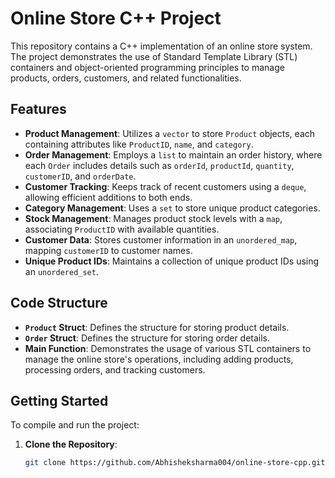# Online Store C++ Project

This repository contains a C++ implementation of an online store system. The project demonstrates the use of Standard Template Library (STL) containers and object-oriented programming principles to manage products, orders, customers, and related functionalities.

## Features
- **Product Management**: Utilizes a `vector` to store `Product` objects, each containing attributes like `ProductID`, `name`, and `category`.
- **Order Management**: Employs a `list` to maintain an order history, where each `Order` includes details such as `orderId`, `productId`, `quantity`, `customerID`, and `orderDate`.
- **Customer Tracking**: Keeps track of recent customers using a `deque`, allowing efficient additions to both ends.
- **Category Management**: Uses a `set` to store unique product categories.
- **Stock Management**: Manages product stock levels with a `map`, associating `ProductID` with available quantities.
- **Customer Data**: Stores customer information in an `unordered_map`, mapping `customerID` to customer names.
- **Unique Product IDs**: Maintains a collection of unique product IDs using an `unordered_set`.

## Code Structure
- **`Product` Struct**: Defines the structure for storing product details.
- **`Order` Struct**: Defines the structure for storing order details.
- **Main Function**: Demonstrates the usage of various STL containers to manage the online store's operations, including adding products, processing orders, and tracking customers.

## Getting Started
To compile and run the project:
1. **Clone the Repository**:  
   ```bash
   git clone https://github.com/Abhisheksharma004/online-store-cpp.git

